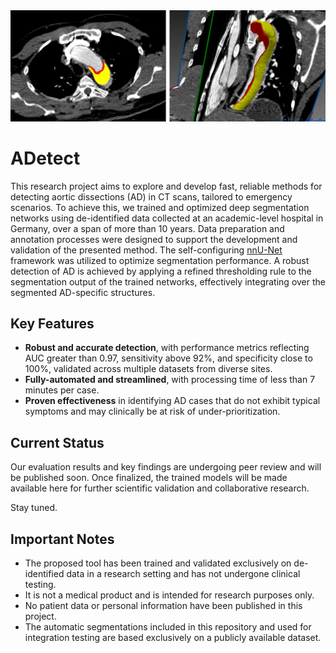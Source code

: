 <img src=docs/source/automatic_results.png width="700px">

# ADetect
This research project aims to explore and develop fast, reliable methods for detecting aortic dissections (AD) in CT scans, tailored to emergency scenarios. To achieve this, we trained and optimized deep segmentation networks using de-identified data collected at an academic-level hospital in Germany, over a span of more than 10 years. Data preparation and annotation processes were designed to support the development and validation of the presented method. The self-configuring [nnU-Net](https://github.com/MIC-DKFZ/nnUNet/tree/master) framework was utilized to optimize segmentation performance. A robust detection of AD is achieved by applying a refined thresholding rule to the segmentation output of the trained networks, effectively integrating over the segmented AD-specific structures. 

## Key Features
- **Robust and accurate detection**, with performance metrics reflecting AUC greater than 0.97, sensitivity above 92%, and specificity close to 100%, validated across multiple datasets from diverse sites.
- **Fully-automated and streamlined**, with processing time of less than 7 minutes per case.
- **Proven effectiveness** in identifying AD cases that do not exhibit typical symptoms and may clinically be at risk of under-prioritization.

## Current Status
Our evaluation results and key findings are undergoing peer review and will be published soon. Once finalized, the trained models will be made available here for further scientific validation and collaborative research. 

Stay tuned.

## Important Notes
- The proposed tool has been trained and validated exclusively on de-identified data in a research setting and has not undergone clinical testing.
- It is not a medical product and is intended for research purposes only.
- No patient data or personal information have been published in this project.
- The automatic segmentations included in this repository and used for integration testing are based exclusively on a publicly available dataset.
